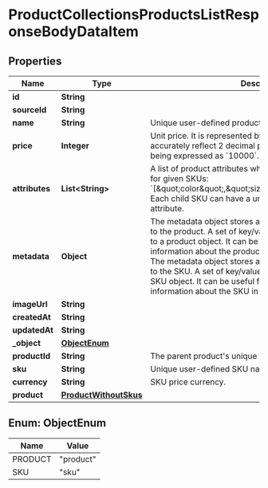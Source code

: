 

# ProductCollectionsProductsListResponseBodyDataItem


## Properties

| Name | Type | Description |
|------------ | ------------- | ------------- |
|**id** | **String** |  |
|**sourceId** | **String** |  |
|**name** | **String** | Unique user-defined product name. |
|**price** | **Integer** | Unit price. It is represented by a value multiplied by 100 to accurately reflect 2 decimal places, such as &#x60;$100.00&#x60; being expressed as &#x60;10000&#x60;. |
|**attributes** | **List&lt;String&gt;** | A list of product attributes whose values you can customize for given SKUs: &#x60;[\&quot;color\&quot;,\&quot;size\&quot;,\&quot;ranking\&quot;]&#x60;. Each child SKU can have a unique value for a given attribute. |
|**metadata** | **Object** | The metadata object stores all custom attributes assigned to the product. A set of key/value pairs that you can attach to a product object. It can be useful for storing additional information about the product in a structured format. and The metadata object stores all custom attributes assigned to the SKU. A set of key/value pairs that you can attach to a SKU object. It can be useful for storing additional information about the SKU in a structured format. |
|**imageUrl** | **String** |  |
|**createdAt** | **String** |  |
|**updatedAt** | **String** |  |
|**_object** | [**ObjectEnum**](#ObjectEnum) |  |
|**productId** | **String** | The parent product&#39;s unique ID. |
|**sku** | **String** | Unique user-defined SKU name. |
|**currency** | **String** | SKU price currency. |
|**product** | [**ProductWithoutSkus**](ProductWithoutSkus.md) |  |



## Enum: ObjectEnum

| Name | Value |
|---- | -----|
| PRODUCT | &quot;product&quot; |
| SKU | &quot;sku&quot; |



